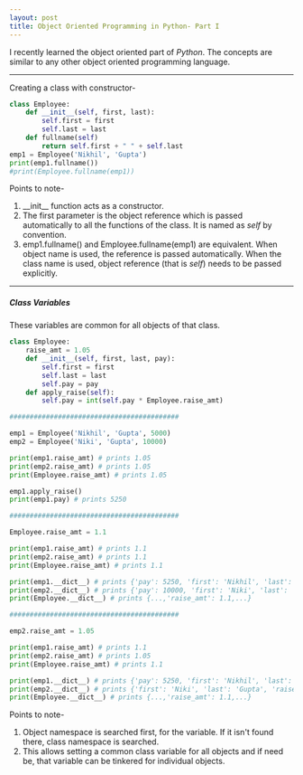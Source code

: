 ```yaml
---
layout: post
title: Object Oriented Programming in Python- Part I
---
```

I recently learned the object oriented part of _Python_. The concepts are similar to any other object oriented programming language.

----
Creating a class with constructor-

```Python
class Employee:
    def __init__(self, first, last):
        self.first = first
        self.last = last        
    def fullname(self)
        return self.first + " " + self.last
emp1 = Employee('Nikhil', 'Gupta')
print(emp1.fullname())
#print(Employee.fullname(emp1))
```

Points to note-

1. \_\_init\_\_ function acts as a constructor.
2. The first parameter is the object reference which is passed automatically to all the functions of the class. It is named as _self_ by convention.
3. emp1.fullname() and Employee.fullname(emp1) are equivalent. When object name is used, the reference is passed automatically. When the class name is used, object reference (that is _self_) needs to be passed explicitly.

---

##### Class Variables
These variables are common for all objects of that class.

```Python
class Employee:
    raise_amt = 1.05
    def __init__(self, first, last, pay):
        self.first = first
        self.last = last
        self.pay = pay
    def apply_raise(self):
        self.pay = int(self.pay * Employee.raise_amt)

##########################################

emp1 = Employee('Nikhil', 'Gupta', 5000)
emp2 = Employee('Niki', 'Gupta', 10000)

print(emp1.raise_amt) # prints 1.05
print(emp2.raise_amt) # prints 1.05
print(Employee.raise_amt) # prints 1.05

emp1.apply_raise()
print(emp1.pay) # prints 5250

##########################################

Employee.raise_amt = 1.1

print(emp1.raise_amt) # prints 1.1
print(emp2.raise_amt) # prints 1.1
print(Employee.raise_amt) # prints 1.1

print(emp1.__dict__) # prints {'pay': 5250, 'first': 'Nikhil', 'last': 'Gupta'}
print(emp2.__dict__) # prints {'pay': 10000, 'first': 'Niki', 'last': 'Gupta'}
print(Employee.__dict__) # prints {...,'raise_amt': 1.1,...}

##########################################

emp2.raise_amt = 1.05

print(emp1.raise_amt) # prints 1.1
print(emp2.raise_amt) # prints 1.05
print(Employee.raise_amt) # prints 1.1

print(emp1.__dict__) # prints {'pay': 5250, 'first': 'Nikhil', 'last': 'Gupta'}
print(emp2.__dict__) # prints {'first': 'Niki', 'last': 'Gupta', 'raise_amt': 1.05, 'pay': 10000}
print(Employee.__dict__) # prints {...,'raise_amt': 1.1,...}
```

Points to note-

1. Object namespace is searched first, for the variable. If it isn't found there, class namespace is searched.
2. This allows setting a common class variable for all objects and if need be, that variable can be tinkered for individual objects.